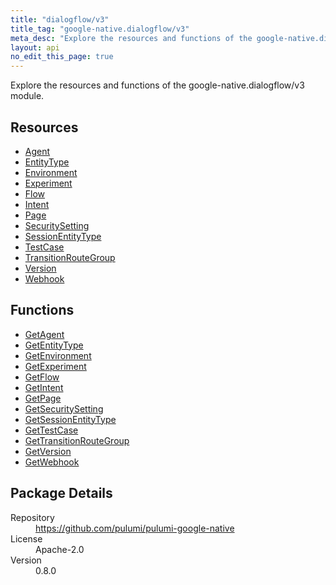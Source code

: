```yaml
---
title: "dialogflow/v3"
title_tag: "google-native.dialogflow/v3"
meta_desc: "Explore the resources and functions of the google-native.dialogflow/v3 module."
layout: api
no_edit_this_page: true
---
```


<!-- WARNING: this file was generated by Pulumi Docs Generator. -->
<!-- Do not edit by hand unless you're certain you know what you are doing! -->

Explore the resources and functions of the google-native.dialogflow/v3 module.

<h2 id="resources">Resources</h2>
<ul class="api">
    <li><a href="agent" title="Agent"><span class="symbol resource"></span>Agent</a></li>
    <li><a href="entitytype" title="EntityType"><span class="symbol resource"></span>EntityType</a></li>
    <li><a href="environment" title="Environment"><span class="symbol resource"></span>Environment</a></li>
    <li><a href="experiment" title="Experiment"><span class="symbol resource"></span>Experiment</a></li>
    <li><a href="flow" title="Flow"><span class="symbol resource"></span>Flow</a></li>
    <li><a href="intent" title="Intent"><span class="symbol resource"></span>Intent</a></li>
    <li><a href="page" title="Page"><span class="symbol resource"></span>Page</a></li>
    <li><a href="securitysetting" title="SecuritySetting"><span class="symbol resource"></span>SecuritySetting</a></li>
    <li><a href="sessionentitytype" title="SessionEntityType"><span class="symbol resource"></span>SessionEntityType</a></li>
    <li><a href="testcase" title="TestCase"><span class="symbol resource"></span>TestCase</a></li>
    <li><a href="transitionroutegroup" title="TransitionRouteGroup"><span class="symbol resource"></span>TransitionRouteGroup</a></li>
    <li><a href="version" title="Version"><span class="symbol resource"></span>Version</a></li>
    <li><a href="webhook" title="Webhook"><span class="symbol resource"></span>Webhook</a></li>
</ul>

<h2 id="functions">Functions</h2>
<ul class="api">
    <li><a href="getagent" title="GetAgent"><span class="symbol function"></span>GetAgent</a></li>
    <li><a href="getentitytype" title="GetEntityType"><span class="symbol function"></span>GetEntityType</a></li>
    <li><a href="getenvironment" title="GetEnvironment"><span class="symbol function"></span>GetEnvironment</a></li>
    <li><a href="getexperiment" title="GetExperiment"><span class="symbol function"></span>GetExperiment</a></li>
    <li><a href="getflow" title="GetFlow"><span class="symbol function"></span>GetFlow</a></li>
    <li><a href="getintent" title="GetIntent"><span class="symbol function"></span>GetIntent</a></li>
    <li><a href="getpage" title="GetPage"><span class="symbol function"></span>GetPage</a></li>
    <li><a href="getsecuritysetting" title="GetSecuritySetting"><span class="symbol function"></span>GetSecuritySetting</a></li>
    <li><a href="getsessionentitytype" title="GetSessionEntityType"><span class="symbol function"></span>GetSessionEntityType</a></li>
    <li><a href="gettestcase" title="GetTestCase"><span class="symbol function"></span>GetTestCase</a></li>
    <li><a href="gettransitionroutegroup" title="GetTransitionRouteGroup"><span class="symbol function"></span>GetTransitionRouteGroup</a></li>
    <li><a href="getversion" title="GetVersion"><span class="symbol function"></span>GetVersion</a></li>
    <li><a href="getwebhook" title="GetWebhook"><span class="symbol function"></span>GetWebhook</a></li>
</ul>

<h2 id="package-details">Package Details</h2>
<dl class="package-details">
	<dt>Repository</dt>
	<dd><a href="https://github.com/pulumi/pulumi-google-native">https://github.com/pulumi/pulumi-google-native</a></dd>
	<dt>License</dt>
	<dd>Apache-2.0</dd>
	<dt>Version</dt>
	<dd>0.8.0</dd>
</dl>

